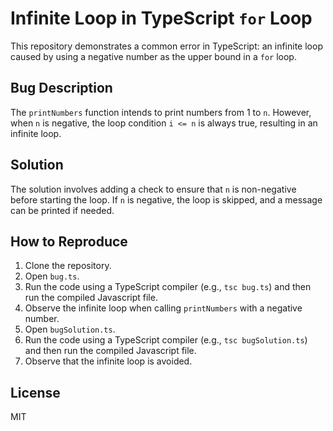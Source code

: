 # Infinite Loop in TypeScript `for` Loop

This repository demonstrates a common error in TypeScript: an infinite loop caused by using a negative number as the upper bound in a `for` loop.

## Bug Description
The `printNumbers` function intends to print numbers from 1 to `n`. However, when `n` is negative, the loop condition `i <= n` is always true, resulting in an infinite loop.

## Solution
The solution involves adding a check to ensure that `n` is non-negative before starting the loop. If `n` is negative, the loop is skipped, and a message can be printed if needed.

## How to Reproduce
1. Clone the repository.
2. Open `bug.ts`.
3. Run the code using a TypeScript compiler (e.g., `tsc bug.ts`) and then run the compiled Javascript file.
4. Observe the infinite loop when calling `printNumbers` with a negative number.
5. Open `bugSolution.ts`. 
6. Run the code using a TypeScript compiler (e.g., `tsc bugSolution.ts`) and then run the compiled Javascript file.
7. Observe that the infinite loop is avoided.

## License
MIT